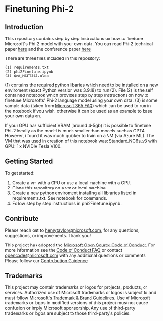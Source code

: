 # Finetuning Phi-2

## Introduction 
This repository contains step by step instructions on how to finetune Microsoft's Phi-2 model with your own data. You can read Phi-2 technical paper [here](https://www.microsoft.com/en-us/research/blog/phi-2-the-surprising-power-of-small-language-models/) and the conference paper [here](https://arxiv.org/abs/2306.11644).

There are three files included in this repository:

    (1) requirements.txt
    (2) phi2Finetune.ipynb
    (3) QnA_MSFT365.xlxx

(1) contains the required python libaries which need to be installed on a new enviroment (exact Python version was 3.9.18) to run (2). File (2) is the self contained notebook which provides step by step instructions on how to finetune Microsofts' Phi-2 language model using your own data. (3) is some sample data (taken from [Microsoft 365 FAQ](https://www.microsoft.com/en-us/microsoft-365/microsoft-365-for-home-and-school-faq)) which can be used to run in the notebook if you wish, otherwise it can be used as an example to base your own data on.

If your GPU has sufficient VRAM (around 4-5gb) it is possible to finetune Phi-2 locally as the model is much smaller than models such as GPT4. However, i found it was much quicker to train on a VM (via Azure ML). The VM that was used in creation of this notebook was: Standard_NC6s_v3 with GPU: 1 x NVIDIA Tesla V100.

## Getting Started
To get started:

1.  Create a vm with a GPU or use a local machine with a GPU.
2.  Clone this repository on a vm or local machine.
3.  Create a new python enviroment installing all libraries listed in requirements.txt. See notebook for commands.
4. Follow step by step instructions in phi2Finetune.ipynb.

## Contribute
Please reach out to henrytaylor@microsoft.com, for any questions, suggestions, or improvements. Thank you!

This project has adopted the [Microsoft Open Source Code of Conduct](https://opensource.microsoft.com/codeofconduct/).
For more information see the [Code of Conduct FAQ](https://opensource.microsoft.com/codeofconduct/faq/) or
contact [opencode@microsoft.com](mailto:opencode@microsoft.com) with any additional questions or comments.
Please follow our [Contrubution Guidence](https://docs.opensource.microsoft.com/releasing/#contribution-guidance)

## Trademarks

This project may contain trademarks or logos for projects, products, or services. Authorized use of Microsoft 
trademarks or logos is subject to and must follow 
[Microsoft's Trademark & Brand Guidelines](https://www.microsoft.com/en-us/legal/intellectualproperty/trademarks/usage/general).
Use of Microsoft trademarks or logos in modified versions of this project must not cause confusion or imply Microsoft sponsorship.
Any use of third-party trademarks or logos are subject to those third-party's policies.
